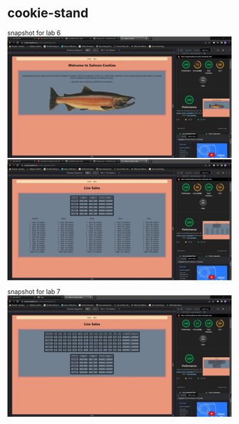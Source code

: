 # cookie-stand
snapshot for lab 6
  ![home page snapshot](https://github.com/CodeMell/cookie-stand/blob/main/Screenshot%202023-03-01%20193813.jpg)
  ![sales page snapshot](https://github.com/CodeMell/cookie-stand/blob/main/Screenshot%202023-03-01%20193839.jpg)

snapshot for lab 7
![lab 7 sale page](https://github.com/CodeMell/cookie-stand/blob/main/Screenshot%202023-03-03%20125758.jpg)
